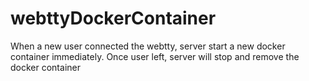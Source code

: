 # webttyDockerContainer
When a new user connected the webtty, server start a new docker container immediately. Once user left, server will stop and remove the docker container
